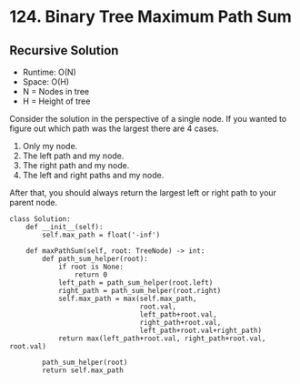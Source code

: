 # 124. Binary Tree Maximum Path Sum

## Recursive Solution
- Runtime: O(N)
- Space: O(H)
- N = Nodes in tree
- H = Height of tree

Consider the solution in the perspective of a single node.
If you wanted to figure out which path was the largest there are 4 cases.
1. Only my node.
2. The left path and my node.
3. The right path and my node.
4. The left and right paths and my node.

After that, you should always return the largest left or right path to your parent node.

```
class Solution:
    def __init__(self):
        self.max_path = float('-inf')
    
    def maxPathSum(self, root: TreeNode) -> int:
        def path_sum_helper(root):
            if root is None:
                return 0
            left_path = path_sum_helper(root.left)
            right_path = path_sum_helper(root.right)
            self.max_path = max(self.max_path,
                                root.val,
                                left_path+root.val,
                                right_path+root.val,
                                left_path+root.val+right_path)
            return max(left_path+root.val, right_path+root.val, root.val)
        
        path_sum_helper(root)
        return self.max_path
```
